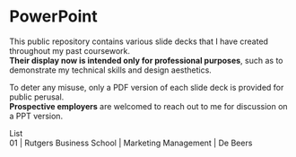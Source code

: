 # PowerPoint
This public repository contains various slide decks that I have created throughout my past coursework.  
**Their display now is intended only for professional purposes**, such as to demonstrate my technical skills and design aesthetics.

To deter any misuse, only a PDF version of each slide deck is provided for public perusal.  
**Prospective employers** are welcomed to reach out to me for discussion on a PPT version. 

List  
01 | Rutgers Business School | Marketing Management | De Beers
